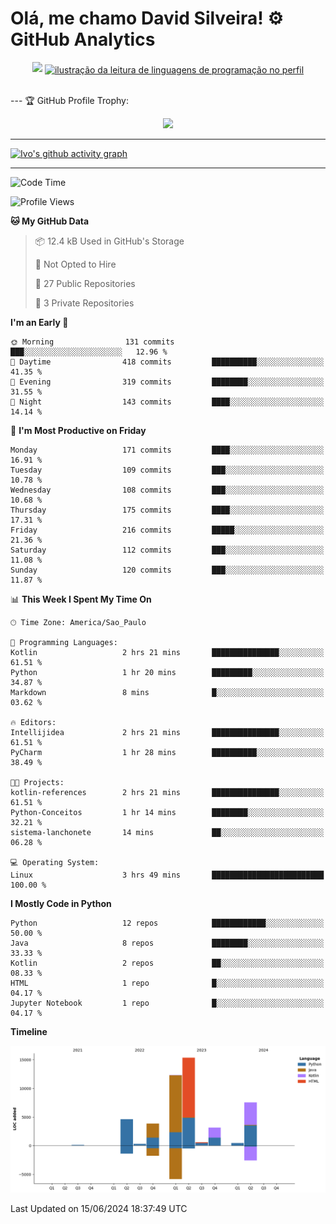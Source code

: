 
# Olá, me chamo David Silveira! ⚙️ GitHub Analytics

<div width="100%" align="center">
  <img  src="http://github-profile-summary-cards.vercel.app/api/cards/profile-details?username=DavidSilveira80&theme=transparent"/>
  <a href="https://github.com/Gurupreet" title="ilustração do mapeamento de linguagens">
  <img align="center" src="https://github-readme-stats.vercel.app/api/top-langs/?username=DavidSilveira80&theme=dracula&hide_langs_below=1" alt="ilustração da leitura de linguagens de programação no perfil"/>
</a>
</div>


<br />

--- 🏆 GitHub Profile Trophy:

<p align="center">
  <a
    href="https://github.com/ryo-ma/github-profile-trophy"
    title="repositório de troféus"
  >
    <img
      width="800"
      src="https://github-profile-trophy.vercel.app/?username=DavidSilveira80&column=8&theme=darkhub&no-frame=true&no-bg=true"
    />
  </a>
</p>

---
[![Ivo's github activity graph](https://github-readme-activity-graph.vercel.app/graph?username=DavidSilveira80&bg_color=0d1117&color=708090&line=139ae1&point=ffffff&area=true&hide_border=true)](https://github.com/ip681/)

---
<!--START_SECTION:waka-->
![Code Time](http://img.shields.io/badge/Code%20Time-116%20hrs%2046%20mins-blue)

![Profile Views](http://img.shields.io/badge/Profile%20Views-42-blue)

**🐱 My GitHub Data** 

> 📦 12.4 kB Used in GitHub's Storage 
 > 
> 🚫 Not Opted to Hire
 > 
> 📜 27 Public Repositories 
 > 
> 🔑 3 Private Repositories 
 > 
**I'm an Early 🐤** 

```text
🌞 Morning                131 commits         ███░░░░░░░░░░░░░░░░░░░░░░   12.96 % 
🌆 Daytime                418 commits         ██████████░░░░░░░░░░░░░░░   41.35 % 
🌃 Evening                319 commits         ████████░░░░░░░░░░░░░░░░░   31.55 % 
🌙 Night                  143 commits         ████░░░░░░░░░░░░░░░░░░░░░   14.14 % 
```
📅 **I'm Most Productive on Friday** 

```text
Monday                   171 commits         ████░░░░░░░░░░░░░░░░░░░░░   16.91 % 
Tuesday                  109 commits         ███░░░░░░░░░░░░░░░░░░░░░░   10.78 % 
Wednesday                108 commits         ███░░░░░░░░░░░░░░░░░░░░░░   10.68 % 
Thursday                 175 commits         ████░░░░░░░░░░░░░░░░░░░░░   17.31 % 
Friday                   216 commits         █████░░░░░░░░░░░░░░░░░░░░   21.36 % 
Saturday                 112 commits         ███░░░░░░░░░░░░░░░░░░░░░░   11.08 % 
Sunday                   120 commits         ███░░░░░░░░░░░░░░░░░░░░░░   11.87 % 
```


📊 **This Week I Spent My Time On** 

```text
🕑︎ Time Zone: America/Sao_Paulo

💬 Programming Languages: 
Kotlin                   2 hrs 21 mins       ███████████████░░░░░░░░░░   61.51 % 
Python                   1 hr 20 mins        █████████░░░░░░░░░░░░░░░░   34.87 % 
Markdown                 8 mins              █░░░░░░░░░░░░░░░░░░░░░░░░   03.62 % 

🔥 Editors: 
Intellijidea             2 hrs 21 mins       ███████████████░░░░░░░░░░   61.51 % 
PyCharm                  1 hr 28 mins        ██████████░░░░░░░░░░░░░░░   38.49 % 

🐱‍💻 Projects: 
kotlin-references        2 hrs 21 mins       ███████████████░░░░░░░░░░   61.51 % 
Python-Conceitos         1 hr 14 mins        ████████░░░░░░░░░░░░░░░░░   32.21 % 
sistema-lanchonete       14 mins             ██░░░░░░░░░░░░░░░░░░░░░░░   06.28 % 

💻 Operating System: 
Linux                    3 hrs 49 mins       █████████████████████████   100.00 % 
```

**I Mostly Code in Python** 

```text
Python                   12 repos            ████████████░░░░░░░░░░░░░   50.00 % 
Java                     8 repos             ████████░░░░░░░░░░░░░░░░░   33.33 % 
Kotlin                   2 repos             ██░░░░░░░░░░░░░░░░░░░░░░░   08.33 % 
HTML                     1 repo              █░░░░░░░░░░░░░░░░░░░░░░░░   04.17 % 
Jupyter Notebook         1 repo              █░░░░░░░░░░░░░░░░░░░░░░░░   04.17 % 
```



**Timeline**

![Lines of Code chart](https://raw.githubusercontent.com/DavidSilveira80/DavidSilveira80/master/assets/bar_graph.png)


 Last Updated on 15/06/2024 18:37:49 UTC
<!--END_SECTION:waka-->


